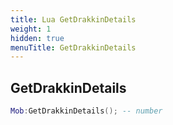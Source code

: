 ```yaml
---
title: Lua GetDrakkinDetails
weight: 1
hidden: true
menuTitle: GetDrakkinDetails
---
```

## GetDrakkinDetails
```lua
Mob:GetDrakkinDetails(); -- number
```